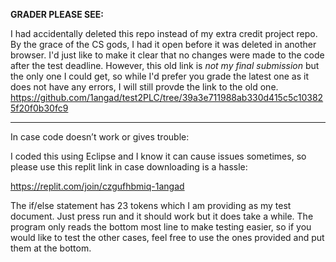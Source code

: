 **GRADER PLEASE SEE:**

I had accidentally deleted this repo instead of my extra credit project repo. By the grace of the CS gods, I had it open before it was deleted in another browser.
I'd just like to make it clear that no changes were made to the code after the test deadline. However, this old link is *not my final submission* but the only one I could get, so while I'd prefer you grade the latest one as it does not have any errors, I will still provde the link to the old one. 
https://github.com/1angad/test2PLC/tree/39a3e711988ab330d415c5c103825f20f0b30fc9

---------------------------------------

In case code doesn’t work or gives trouble:

I coded this using Eclipse and I know it can cause issues sometimes, so please use this replit link in case downloading is a hassle:

https://replit.com/join/czgufhbmiq-1angad

The if/else statement has 23 tokens which I am providing as my test document.
Just press run and it should work but it does take a while. The program only reads the bottom most line to make testing easier, so if you would like to test the other cases, feel free to use the ones provided and put them at the bottom.
